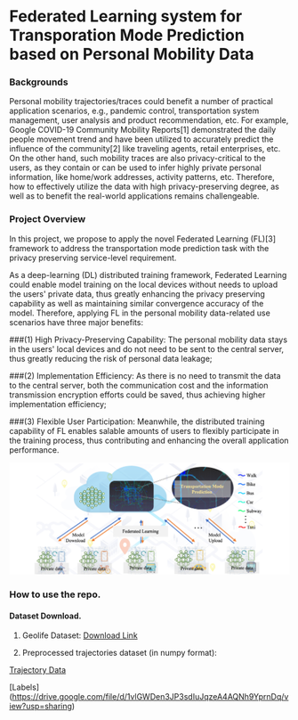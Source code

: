# Federated Learning system for Transporation Mode Prediction based on Personal Mobility Data

### Backgrounds 

Personal mobility trajectories/traces could benefit a number of practical application scenarios, e.g., pandemic control, transportation system management, user analysis and product recommendation, etc. For example, 
Google COVID-19 Community Mobility Reports[1] demonstrated the daily people movement trend and have been utilized to accurately predict the influence of the community[2] like traveling agents, retail enterprises, etc. 
On the other hand, such mobility traces are also privacy-critical to the users, as they contain or can be used to infer highly private personal information, like home/work addresses, activity patterns, etc.
Therefore, how to effectively utilize the data with high privacy-preserving degree, as well as to benefit the real-world applications remains challengeable.

### Project Overview

In this project, we propose to apply the novel Federated Learning (FL)[3] framework to address the transportation mode prediction task with the privacy preserving service-level requirement. 
   
As a deep-learning (DL) distributed training framework, Federated Learning could enable model training on the local devices without needs to upload the users' private data, thus greatly enhancing the privacy preserving capability as well as maintaining similar convergence accuracy of the model.
    Therefore, applying FL in the personal mobility data-related use scenarios have three major benefits:

###(1) High Privacy-Preserving Capability: The personal mobility data stays in the users' local devices and do not need to be sent to the central server, thus greatly reducing the risk of personal data leakage;

###(2) Implementation Efficiency: As there is no need to transmit the data to the central server, both the communication cost and the information transmission encryption efforts could be saved, thus achieving higher implementation efficiency;

###(3) Flexible User Participation: Meanwhile, the distributed training capability of FL enables salable amounts of users to flexibly participate in the training process, thus contributing and enhancing the overall application performance.

![alt text](https://github.com/Mrxiaoyuer/Hackthon-GMU/blob/main/system.png?raw=true)


### How to use the repo.

#### Dataset Download.

1. Geolife Dataset: [Download Link](https://www.microsoft.com/en-us/download/confirmation.aspx?id=52367)

2. Preprocessed trajectories dataset (in numpy format): 

[Trajectory Data](https://drive.google.com/file/d/1rrGlzBsVu_sHs9n1K7OhB-jXkW8LCHNk/view?usp=sharing)

[Labels] (https://drive.google.com/file/d/1vlGWDen3JP3sdIuJqzeA4AQNh9YprnDq/view?usp=sharing)
